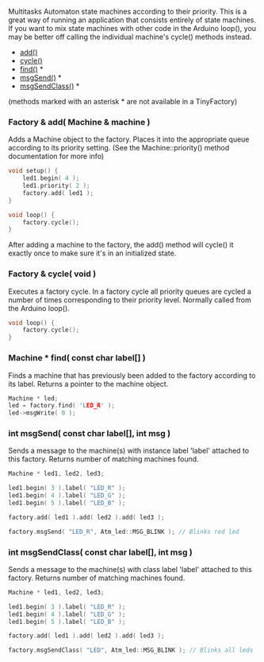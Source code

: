 Multitasks Automaton state machines according to their priority. This is a great way of running an application that consists entirely of state machines. If you want to mix state machines with other code in the Arduino loop(), you may be better off calling the individual machine's cycle() methods instead.  

* [add()](#factory--add-machine--machine-)
* [cycle()](#factory--cycle-void-)
* [find()](#machine--find-const-char-label-) *
* [msgSend()](#int-msgsend-const-char-label-int-msg-) *
* [msgSendClass()](#int-msgsendclass-const-char-label-int-msg-) *

(methods marked with an asterisk * are not available in a TinyFactory)

### Factory & add( Machine & machine ) ###

Adds a Machine object to the factory. Places it into the appropriate queue according to its priority setting. (See the Machine::priority() method documentation for more info)

```c++
void setup() {
	led1.begin( 4 );
	led1.priority( 2 );
	factory.add( led1 );
}

void loop() {
	factory.cycle();
}
```	
After adding a machine to the factory, the add() method will cycle() it exactly once to make sure it's in an initialized state.

### Factory & cycle( void ) ###

Executes a factory cycle. In a factory cycle all priority queues are cycled a number of times corresponding to their priority level. Normally called from the Arduino loop().

```c++
void loop() {
	factory.cycle();
}
```

### Machine * find( const char label[] ) ###

Finds a machine that has previously been added to the factory according to its label. Returns a pointer to the machine object.

```c++
Machine * led;
led = factory.find( 'LED_R' );
led->msgWrite( 0 );
```

### int msgSend( const char label[], int msg ) ###

Sends a message to the machine(s) with instance label 'label' attached to this factory. Returns number of matching machines found.

```c++
Machine * led1, led2, led3;

led1.begin( 3 ).label( "LED_R" );
led1.begin( 4 ).label( "LED_G" );
led1.begin( 5 ).label( "LED_B" );

factory.add( led1 ).add( led2 ).add( led3 );

factory.msgSend( "LED_R", Atm_led::MSG_BLINK ); // Blinks red led
```


### int msgSendClass( const char label[], int msg ) ###

Sends a message to the machine(s) with class label 'label' attached to this factory. Returns number of matching machines found.

```c++
Machine * led1, led2, led3;

led1.begin( 3 ).label( "LED_R" );
led1.begin( 4 ).label( "LED_G" );
led1.begin( 5 ).label( "LED_B" );

factory.add( led1 ).add( led2 ).add( led3 );

factory.msgSendClass( "LED", Atm_led::MSG_BLINK ); // Blinks all leds
```

